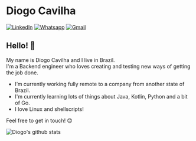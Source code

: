 # Diogo Cavilha
[![LinkedIn](https://img.shields.io/badge/-diogocavilha-blue?logo=linkedin&style=flat-square)](https://www.linkedin.com/in/diogocavilha/) [![Whatsapp](https://img.shields.io/badge/-Whatsapp-4CA143?style=flat-square&labelColor=4CA143&logo=whatsapp&logoColor=white&link=https://api.whatsapp.com/send?phone=+5547996676662)](https://api.whatsapp.com/send?phone=+5547996676662) [![Gmail](https://img.shields.io/badge/-diogocavilha%40gmail.com-red?logo=gmail&logoColor=white&style=flat-square)](mailto:diogocavilha@gmail.com)

## Hello! 👋
My name is Diogo Cavilha and I live in Brazil.  
I'm a Backend engineer who loves creating and testing new ways of getting the job done.

- I’m currently working fully remote to a company from another state of Brazil.
- I'm currently learning lots of things about Java, Kotlin, Python and a bit of Go.
- I love Linux and shellscripts!

Feel free to get in touch! :blush:

![Diogo's github stats](https://github-readme-stats.vercel.app/api?username=diogocavilha&show_icons=true&theme=merko)
